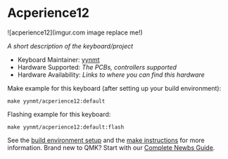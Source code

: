 # Acperience12

![acperience12](imgur.com image replace me!)

*A short description of the keyboard/project*

* Keyboard Maintainer: [yynmt](https://github.com/yynmt)
* Hardware Supported: *The PCBs, controllers supported*
* Hardware Availability: *Links to where you can find this hardware*

Make example for this keyboard (after setting up your build environment):

    make yynmt/acperience12:default

Flashing example for this keyboard:

    make yynmt/acperience12:default:flash

See the [build environment setup](https://docs.qmk.fm/#/getting_started_build_tools) and the [make instructions](https://docs.qmk.fm/#/getting_started_make_guide) for more information. Brand new to QMK? Start with our [Complete Newbs Guide](https://docs.qmk.fm/#/newbs).
